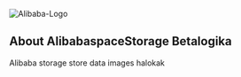 ![Alibaba-Logo](https://github.com/Betalogika/alibabaspaces.betalogika.tech/assets/38209592/b43ccd4d-c786-448d-b387-a5c569752971)

## About AlibabaspaceStorage Betalogika

Alibaba storage store data images halokak
